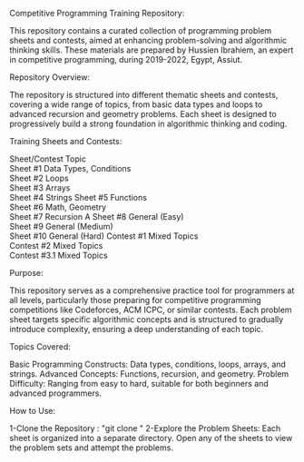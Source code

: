 Competitive Programming Training Repository:

This repository contains a curated collection of programming problem sheets and contests, aimed at enhancing problem-solving and algorithmic thinking skills. These materials are prepared by Hussien Ibrahiem, an expert in competitive programming, during 2019-2022, Egypt, Assiut.

Repository Overview:

The repository is structured into different thematic sheets and contests, covering a wide range of topics, from basic data types and loops to advanced recursion and geometry problems. Each sheet is designed to progressively build a strong foundation in algorithmic thinking and coding.

Training Sheets and Contests:

Sheet/Contest	Topic	
Sheet #1		Data Types, Conditions	
Sheet #2		Loops	
Sheet #3		Arrays	
Sheet #4		Strings	
Sheet #5		Functions	
Sheet #6		Math, Geometry	
Sheet #7		Recursion	A
Sheet #8		General (Easy)	
Sheet #9		General (Medium)	
Sheet #10		General (Hard)
Contest #1		Mixed Topics	
Contest #2		Mixed Topics	
Contest #3.1	Mixed Topics	

Purpose:

This repository serves as a comprehensive practice tool for programmers at all levels, particularly those preparing for competitive programming competitions like Codeforces, ACM ICPC, or similar contests. Each problem sheet targets specific algorithmic concepts and is structured to gradually introduce complexity, ensuring a deep understanding of each topic.

Topics Covered:

Basic Programming Constructs: Data types, conditions, loops, arrays, and strings.
Advanced Concepts: Functions, recursion, and geometry.
Problem Difficulty: Ranging from easy to hard, suitable for both beginners and advanced programmers.

How to Use:

1-Clone the Repository : "git clone <repository-url>"
2-Explore the Problem Sheets: Each sheet is organized into a separate directory. Open any of the sheets to view the problem sets and attempt the problems.



